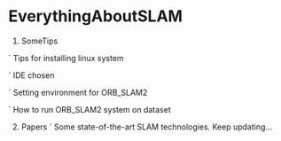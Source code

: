 # EverythingAboutSLAM

1. SomeTips

` Tips for installing linux system

` IDE chosen

` Setting environment for ORB_SLAM2

` How to run ORB_SLAM2 system on dataset



2. Papers
` Some state-of-the-art SLAM technologies.
Keep updating...
